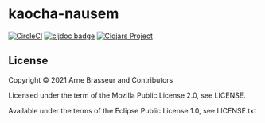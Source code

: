 # kaocha-nausem

<!-- badges -->
[![CircleCI](https://circleci.com/gh/lambdaisland/{project}.svg?style=svg)](https://circleci.com/gh/lambdaisland/{project}) [![cljdoc badge](https://cljdoc.org/badge/lambdaisland/{project})](https://cljdoc.org/d/lambdaisland/{project}) [![Clojars Project](https://img.shields.io/clojars/v/lambdaisland/{project}.svg)](https://clojars.org/lambdaisland/{project})
<!-- /badges -->

## License

Copyright &copy; 2021 Arne Brasseur and Contributors

Licensed under the term of the Mozilla Public License 2.0, see LICENSE.

Available under the terms of the Eclipse Public License 1.0, see LICENSE.txt
